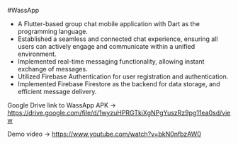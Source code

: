 #WassApp

- A Flutter-based group chat mobile application with Dart as the programming language.
- Established a seamless and connected chat experience, ensuring all users can actively engage and 
  communicate within a unified environment.
- Implemented real-time messaging functionality, allowing instant exchange of messages.
- Utilized Firebase Authentication for user registration and authentication.
- Implemented Firebase Firestore as the backend for data storage, and efficient message delivery.

Google Drive link to WassApp APK -> https://drive.google.com/file/d/1wyzuHPRGTkiXgNPgYuszRz9pg11ea0sd/view

Demo video -> https://www.youtube.com/watch?v=bkN0nfbzAW0


